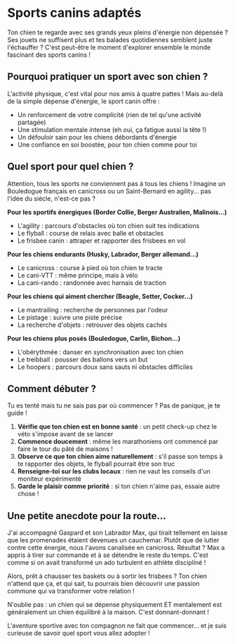 # Sports canins adaptés

Ton chien te regarde avec ses grands yeux pleins d'énergie non dépensée ? Ses jouets ne suffisent plus et tes balades quotidiennes semblent juste l'échauffer ? C'est peut-être le moment d'explorer ensemble le monde fascinant des sports canins !

## Pourquoi pratiquer un sport avec son chien ?

L'activité physique, c'est vital pour nos amis à quatre pattes ! Mais au-delà de la simple dépense d'énergie, le sport canin offre :
- Un renforcement de votre complicité (rien de tel qu'une activité partagée)
- Une stimulation mentale intense (eh oui, ça fatigue aussi la tête !)
- Un défouloir sain pour les chiens débordants d'énergie
- Une confiance en soi boostée, pour ton chien comme pour toi

## Quel sport pour quel chien ?

Attention, tous les sports ne conviennent pas à tous les chiens ! Imagine un Bouledogue français en canicross ou un Saint-Bernard en agility... pas l'idée du siècle, n'est-ce pas ?

**Pour les sportifs énergiques (Border Collie, Berger Australien, Malinois...)**
- L'agility : parcours d'obstacles où ton chien suit tes indications
- Le flyball : course de relais avec balle et obstacles
- Le frisbee canin : attraper et rapporter des frisbees en vol

**Pour les chiens endurants (Husky, Labrador, Berger allemand...)**
- Le canicross : course à pied où ton chien te tracte
- Le cani-VTT : même principe, mais à vélo
- La cani-rando : randonnée avec harnais de traction

**Pour les chiens qui aiment chercher (Beagle, Setter, Cocker...)**
- Le mantrailing : recherche de personnes par l'odeur
- Le pistage : suivre une piste précise
- La recherche d'objets : retrouver des objets cachés

**Pour les chiens plus posés (Bouledogue, Carlin, Bichon...)**
- L'obérythmée : danser en synchronisation avec ton chien
- Le treibball : pousser des ballons vers un but
- Le hoopers : parcours doux sans sauts ni obstacles difficiles

## Comment débuter ?

Tu es tenté mais tu ne sais pas par où commencer ? Pas de panique, je te guide !

1. **Vérifie que ton chien est en bonne santé** : un petit check-up chez le véto s'impose avant de se lancer
2. **Commence doucement** : même les marathoniens ont commencé par faire le tour du pâté de maisons !
3. **Observe ce que ton chien aime naturellement** : s'il passe son temps à te rapporter des objets, le flyball pourrait être son truc
4. **Renseigne-toi sur les clubs locaux** : rien ne vaut les conseils d'un moniteur expérimenté
5. **Garde le plaisir comme priorité** : si ton chien n'aime pas, essaie autre chose !

## Une petite anecdote pour la route...

J'ai accompagné Gaspard et son Labrador Max, qui tirait tellement en laisse que les promenades étaient devenues un cauchemar. Plutôt que de lutter contre cette énergie, nous l'avons canalisée en canicross. Résultat ? Max a appris à tirer sur commande et à se détendre le reste du temps. C'est comme si on avait transformé un ado turbulent en athlète discipliné !

Alors, prêt à chausser tes baskets ou à sortir les frisbees ? Ton chien n'attend que ça, et qui sait, tu pourrais bien découvrir une passion commune qui va transformer votre relation !

N'oublie pas : un chien qui se dépense physiquement ET mentalement est généralement un chien équilibré à la maison. C'est donnant-donnant !

L'aventure sportive avec ton compagnon ne fait que commencer... et je suis curieuse de savoir quel sport vous allez adopter ! 